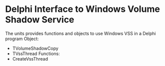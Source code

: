 # Delphi Interface to Windows Volume Shadow Service
The units provides functions and objects to use Windows VSS in a Delphi program
Object:
- TVolumeShadowCopy
- TVssThread
Functions:
- CreateVssThread
